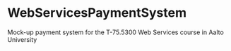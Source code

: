 # WebServicesPaymentSystem
Mock-up payment system for the T-75.5300 Web Services course in Aalto University
